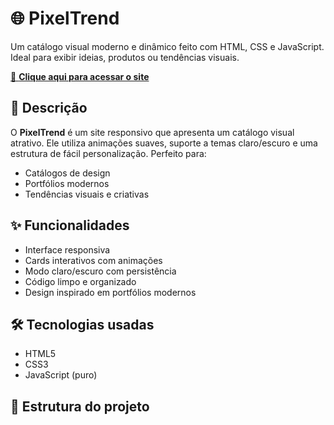 # 🌐 PixelTrend

Um catálogo visual moderno e dinâmico feito com HTML, CSS e JavaScript. Ideal para exibir ideias, produtos ou tendências visuais.

[🔗 **Clique aqui para acessar o site**](https://edusasaki.github.io/pixeltrend) <!-- Altere essa URL para a do seu projeto publicado -->

## 🧾 Descrição

O **PixelTrend** é um site responsivo que apresenta um catálogo visual atrativo. Ele utiliza animações suaves, suporte a temas claro/escuro e uma estrutura de fácil personalização. Perfeito para:

- Catálogos de design
- Portfólios modernos
- Tendências visuais e criativas

## ✨ Funcionalidades

- Interface responsiva
- Cards interativos com animações
- Modo claro/escuro com persistência
- Código limpo e organizado
- Design inspirado em portfólios modernos

## 🛠 Tecnologias usadas

- HTML5
- CSS3
- JavaScript (puro)

## 📁 Estrutura do projeto

